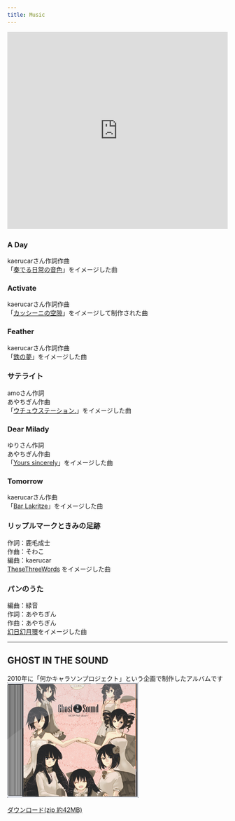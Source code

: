 ```yaml
---
title: Music
---
```



<iframe width="100%" height="450" scrolling="no" frameborder="no" src="https://w.soundcloud.com/player/?url=https%3A//api.soundcloud.com/playlists/340413632&amp;color=ff9900&amp;auto_play=false&amp;hide_related=false&amp;show_comments=true&amp;show_user=true&amp;show_reposts=false"></iframe>

### A Day
kaerucarさん作詞作曲<br>
「[奏でる日常の音色](http://nanachi.sakura.ne.jp/kanade.html)」をイメージした曲

### Activate
kaerucarさん作詞作曲<br>
「[カッシーニの空隙](http://blankrune.sakura.ne.jp/ghost/ghost_info.html)」をイメージして制作された曲

### Feather
kaerucarさん作詞作曲<br>
「[鉄の夢](http://nonamefactory.shillest.net/)」をイメージした曲

### サテライト
amoさん作詞<br>
あやちぎん作曲<br>
「[ウチュウステーション.](http://712.shillest.net/)」をイメージした曲

### Dear Milady
ゆりさん作詞<br>
あやちぎん作曲<br>
「[Yours sincerely](http://usada.sakuratan.com/)」をイメージした曲

### Tomorrow
kaerucarさん作曲<br>
「[Bar Lakritze](http://dormitory315.web.fc2.com/)」をイメージした曲

### リップルマークときみの足跡
作詞：鹿毛成士<br>
作曲：そわこ<br>
編曲：kaerucar<br>
[TheseThreeWords](http://from-a-distance.sakura.ne.jp/) をイメージした曲

### パンのうた
編曲：緑音<br>
作詞：あやちぎん<br>
作曲：あやちぎん<br>
[幻日幻月環](earlduant.blog.fc2.com/)をイメージした曲


<hr />

## GHOST IN THE SOUND
2010年に「何かキャラソンプロジェクト」という企画で制作したアルバムです<br>
<img src="images/album.png" alt="何かキャラソンプロジェクトのジャケット" class="img-thumbnail"><br>

<a class="btn btn-primary" href="/music/GHOST IN THE SOUND.zip" role="button" data-tracking="Music,Download,GhostInTheSound">ダウンロード(zip 約42MB)</a>
